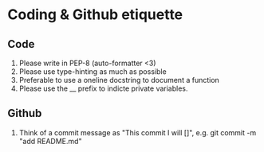 # Coding & Github etiquette

## Code
1. Please write in PEP-8 (auto-formatter <3)
2. Please use type-hinting as much as possible
3. Preferable to use a oneline docstring to document a function
4. Please use the __ prefix to indicte private variables.

## Github
1. Think of a commit message as "This commit I will []", e.g. git commit -m "add README.md"

